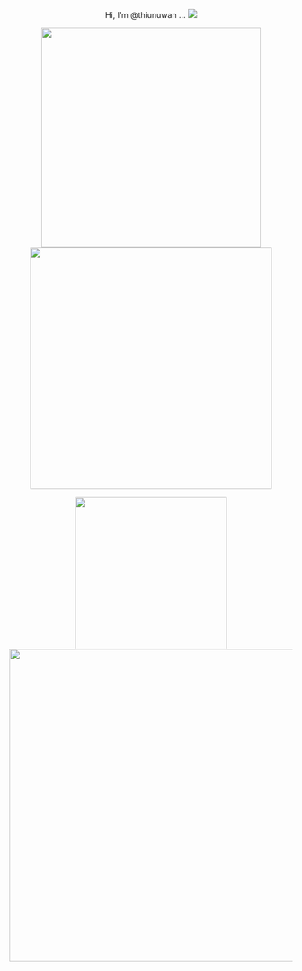 
<p align = "center">
  Hi, I’m @thiunuwan ...
  
   <img src="https://komarev.com/ghpvc/?username=thiunuwan&label=views&color=000011" /> 
</p>


<p align = "center">
  <img src = "https://github-readme-stats.vercel.app/api?username=thiunuwan&theme=dark&hide_border=true&include_all_commits=false&count_private=true" width = 390>
  <img src = "https://github-readme-streak-stats.herokuapp.com?user=thiunuwan&theme=dark&hide_border=true" width = 430>
  
</p>

<p align = "center">
<!--   <img src = "https://github-readme-stats.vercel.app/api/top-langs/?username=thiunuwan&theme=dark&hide_border=true&include_all_commits=true&count_private=true&layout=compact" width = 290> -->
   
  <span>
    <img src="http://github-profile-summary-cards.vercel.app/api/cards/most-commit-language?username=thiunuwan&theme=dark" width=270>
  </span>

   <!-- <span>
    <img src="http://github-profile-summary-cards.vercel.app/api/cards/repos-per-language?username=thiunuwan&theme=dark" width=270>
  </span> -->
<img src="http://github-profile-summary-cards.vercel.app/api/cards/profile-details?username=thiunuwan&theme=dark" width = 555>


 <!-- <a href="https://holopin.io/@thiunuwan">
  <img src="https://holopin.me/thiunuwan" alt="An image of @thiunuwan's Holopin badges" style="width:826px;">
</a> -->


</p>


   <!--  [![An image of @thiunuwan's Holopin badges, which is a link to view their full Holopin profile](https://holopin.me/thiunuwan)](https://holopin.io/@thiunuwan) -->


   <!-- <img src="https://github-readme-stats.vercel.app/api?username=thiunuwan&theme=dark&hide_border=true&include_all_commits=false&count_private=true&bg_color=1E90FF" width="390">


   <!-- <img src="https://github-readme-streak-stats.herokuapp.com?user=thiunuwan&theme=dark&hide_border=true&background=1E90FF" width="430">










